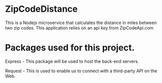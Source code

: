 # ZipCodeDistance
 This is a Nodejs microservice that calculates the distance in miles between two zip codes. This application relies on an api key from ZipCodeApi.com
 
 # Packages used for this project.
 Express - This package will be used to host the back-end servers.
 
 Request - This is used to enable us to connect with a third-party API on the Web.
